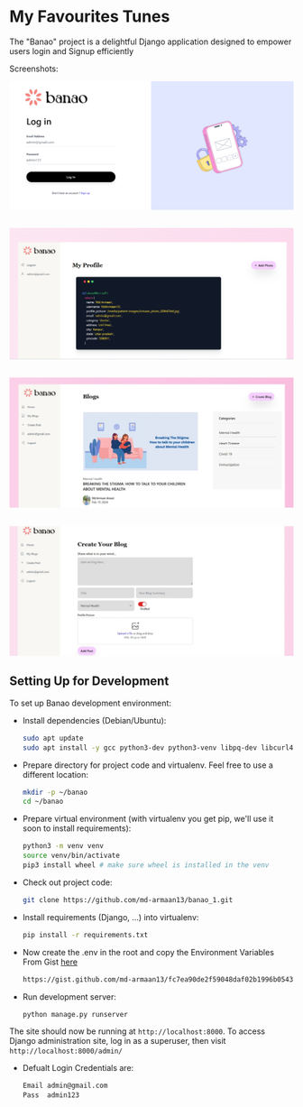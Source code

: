 # My Favourites Tunes



The "Banao" project is a delightful Django application designed to empower users login and Signup efficiently

Screenshots:

![Screenshot of Period/Grace dialog](/static/common/images/loginpage.png "Period/Grace Dialog")

##

![Screenshot of Cron dialog](/static/common/images/musicpage.png "Cron Dialog")

##

![Screenshot of Cron dialog](/static/common/images/blog.jpg "Cron Dialog")

##

![Screenshot of Cron dialog](/static/common/images/createblog.jpg "Cron Dialog")


## Setting Up for Development

To set up Banao development environment:

* Install dependencies (Debian/Ubuntu):

  ```sh
  sudo apt update
  sudo apt install -y gcc python3-dev python3-venv libpq-dev libcurl4-openssl-dev libssl-dev
  ```

* Prepare directory for project code and virtualenv. Feel free to use a
  different location:

  ```sh
  mkdir -p ~/banao 
  cd ~/banao
  ```

* Prepare virtual environment
  (with virtualenv you get pip, we'll use it soon to install requirements):

  ```sh
  python3 -m venv venv
  source venv/bin/activate
  pip3 install wheel # make sure wheel is installed in the venv
  ```

* Check out project code:

  ```sh
  git clone https://github.com/md-armaan13/banao_1.git
  ```

* Install requirements (Django, ...) into virtualenv:

  ```sh
  pip install -r requirements.txt
  ```


* Now create the .env in the root and copy the Environment Variables From Gist [here](https://gist.github.com/md-armaan13/fc7ea90de2f59048daf02b1996b05439)

  ```sh
  https://gist.github.com/md-armaan13/fc7ea90de2f59048daf02b1996b05439
  ```




* Run development server:

  ```sh
  python manage.py runserver
  ```

The site should now be running at `http://localhost:8000`.
To access Django administration site, log in as a superuser, then
visit `http://localhost:8000/admin/`
* Defualt Login Credentials are:

  ```sh
  Email admin@gmail.com
  Pass  admin123
  ```

